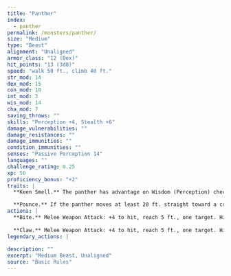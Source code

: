 ```yaml
---
title: "Panther"
index:
  - panther
permalink: /monsters/panther/
size: "Medium"
type: "Beast"
alignment: "Unaligned"
armor_class: "12 (Dex)"
hit_points: "13 (3d8)"
speed: "walk 50 ft., climb 40 ft."
str_mod: 14
dex_mod: 15
con_mod: 10
int_mod: 3
wis_mod: 14
cha_mod: 7
saving_throws: ""
skills: "Perception +4, Stealth +6"
damage_vulnerabilities: ""
damage_resistances: ""
damage_immunities: ""
condition_immunities: ""
senses: "Passive Perception 14"
languages: ""
challenge_rating: 0.25
xp: 50
proficiency_bonus: "+2"
traits: |
  **Keen Smell.** The panther has advantage on Wisdom (Perception) checks that rely on smell.

  **Pounce.** If the panther moves at least 20 ft. straight toward a creature and then hits it with a claw attack on the same turn, that target must succeed on a DC 12 Strength saving throw or be knocked prone. If the target is prone, the panther can make one bite attack against it as a bonus action.
actions: |
  **Bite.** Melee Weapon Attack: +4 to hit, reach 5 ft., one target. Hit: 5 (1d6 + 2) piercing damage.
  
  **Claw.** Melee Weapon Attack: +4 to hit, reach 5 ft., one target. Hit: 4 (1d4 + 2) slashing damage.  
legendary_actions: |
  
description: ""
excerpt: "Medium Beast, Unaligned"
source: "Basic Rules"
---
```

